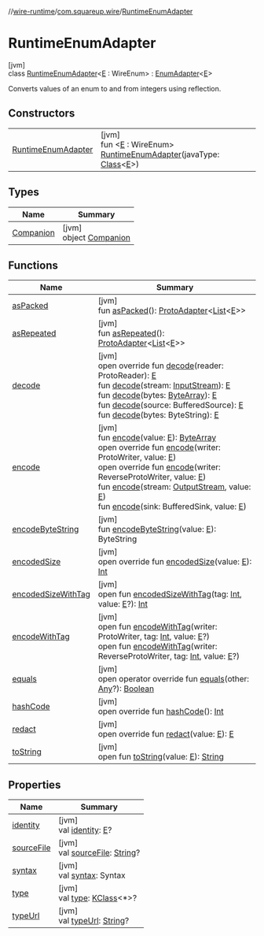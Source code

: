 //[wire-runtime](../../../index.md)/[com.squareup.wire](../index.md)/[RuntimeEnumAdapter](index.md)

# RuntimeEnumAdapter

[jvm]\
class [RuntimeEnumAdapter](index.md)&lt;[E](index.md) : WireEnum&gt; : [EnumAdapter](../-enum-adapter/index.md)&lt;[E](index.md)&gt; 

Converts values of an enum to and from integers using reflection.

## Constructors

| | |
|---|---|
| [RuntimeEnumAdapter](-runtime-enum-adapter.md) | [jvm]<br>fun &lt;[E](index.md) : WireEnum&gt; [RuntimeEnumAdapter](-runtime-enum-adapter.md)(javaType: [Class](https://docs.oracle.com/javase/8/docs/api/java/lang/Class.html)&lt;[E](index.md)&gt;) |

## Types

| Name | Summary |
|---|---|
| [Companion](-companion/index.md) | [jvm]<br>object [Companion](-companion/index.md) |

## Functions

| Name | Summary |
|---|---|
| [asPacked](../-proto-adapter/as-packed.md) | [jvm]<br>fun [asPacked](../-proto-adapter/as-packed.md)(): [ProtoAdapter](../-proto-adapter/index.md)&lt;[List](https://kotlinlang.org/api/latest/jvm/stdlib/kotlin.collections/-list/index.html)&lt;[E](index.md)&gt;&gt; |
| [asRepeated](../-proto-adapter/as-repeated.md) | [jvm]<br>fun [asRepeated](../-proto-adapter/as-repeated.md)(): [ProtoAdapter](../-proto-adapter/index.md)&lt;[List](https://kotlinlang.org/api/latest/jvm/stdlib/kotlin.collections/-list/index.html)&lt;[E](index.md)&gt;&gt; |
| [decode](../-enum-adapter/decode.md) | [jvm]<br>open override fun [decode](../-enum-adapter/decode.md)(reader: ProtoReader): [E](index.md)<br>fun [decode](../-proto-adapter/decode.md)(stream: [InputStream](https://docs.oracle.com/javase/8/docs/api/java/io/InputStream.html)): [E](index.md)<br>fun [decode](../-proto-adapter/decode.md)(bytes: [ByteArray](https://kotlinlang.org/api/latest/jvm/stdlib/kotlin/-byte-array/index.html)): [E](index.md)<br>fun [decode](../-proto-adapter/decode.md)(source: BufferedSource): [E](index.md)<br>fun [decode](../-proto-adapter/decode.md)(bytes: ByteString): [E](index.md) |
| [encode](../-enum-adapter/index.md#362516774%2FFunctions%2F1823866683) | [jvm]<br>fun [encode](../-enum-adapter/index.md#362516774%2FFunctions%2F1823866683)(value: [E](index.md)): [ByteArray](https://kotlinlang.org/api/latest/jvm/stdlib/kotlin/-byte-array/index.html)<br>open override fun [encode](../-enum-adapter/encode.md)(writer: ProtoWriter, value: [E](index.md))<br>open override fun [encode](../-enum-adapter/encode.md)(writer: ReverseProtoWriter, value: [E](index.md))<br>fun [encode](../-enum-adapter/index.md#1817321442%2FFunctions%2F1823866683)(stream: [OutputStream](https://docs.oracle.com/javase/8/docs/api/java/io/OutputStream.html), value: [E](index.md))<br>fun [encode](../-enum-adapter/index.md#-490803903%2FFunctions%2F1823866683)(sink: BufferedSink, value: [E](index.md)) |
| [encodeByteString](../-enum-adapter/index.md#-320012307%2FFunctions%2F1823866683) | [jvm]<br>fun [encodeByteString](../-enum-adapter/index.md#-320012307%2FFunctions%2F1823866683)(value: [E](index.md)): ByteString |
| [encodedSize](../-enum-adapter/encoded-size.md) | [jvm]<br>open override fun [encodedSize](../-enum-adapter/encoded-size.md)(value: [E](index.md)): [Int](https://kotlinlang.org/api/latest/jvm/stdlib/kotlin/-int/index.html) |
| [encodedSizeWithTag](../-enum-adapter/index.md#804415853%2FFunctions%2F1823866683) | [jvm]<br>open fun [encodedSizeWithTag](../-enum-adapter/index.md#804415853%2FFunctions%2F1823866683)(tag: [Int](https://kotlinlang.org/api/latest/jvm/stdlib/kotlin/-int/index.html), value: [E](index.md)?): [Int](https://kotlinlang.org/api/latest/jvm/stdlib/kotlin/-int/index.html) |
| [encodeWithTag](../-enum-adapter/index.md#-1882930246%2FFunctions%2F1823866683) | [jvm]<br>open fun [encodeWithTag](../-enum-adapter/index.md#-1882930246%2FFunctions%2F1823866683)(writer: ProtoWriter, tag: [Int](https://kotlinlang.org/api/latest/jvm/stdlib/kotlin/-int/index.html), value: [E](index.md)?)<br>open fun [encodeWithTag](../-enum-adapter/index.md#1543761198%2FFunctions%2F1823866683)(writer: ReverseProtoWriter, tag: [Int](https://kotlinlang.org/api/latest/jvm/stdlib/kotlin/-int/index.html), value: [E](index.md)?) |
| [equals](equals.md) | [jvm]<br>open operator override fun [equals](equals.md)(other: [Any](https://kotlinlang.org/api/latest/jvm/stdlib/kotlin/-any/index.html)?): [Boolean](https://kotlinlang.org/api/latest/jvm/stdlib/kotlin/-boolean/index.html) |
| [hashCode](hash-code.md) | [jvm]<br>open override fun [hashCode](hash-code.md)(): [Int](https://kotlinlang.org/api/latest/jvm/stdlib/kotlin/-int/index.html) |
| [redact](../-enum-adapter/redact.md) | [jvm]<br>open override fun [redact](../-enum-adapter/redact.md)(value: [E](index.md)): [E](index.md) |
| [toString](../-enum-adapter/index.md#-2000452144%2FFunctions%2F1823866683) | [jvm]<br>open fun [toString](../-enum-adapter/index.md#-2000452144%2FFunctions%2F1823866683)(value: [E](index.md)): [String](https://kotlinlang.org/api/latest/jvm/stdlib/kotlin/-string/index.html) |

## Properties

| Name | Summary |
|---|---|
| [identity](../-proto-adapter/identity.md) | [jvm]<br>val [identity](../-proto-adapter/identity.md): [E](index.md)? |
| [sourceFile](../-proto-adapter/source-file.md) | [jvm]<br>val [sourceFile](../-proto-adapter/source-file.md): [String](https://kotlinlang.org/api/latest/jvm/stdlib/kotlin/-string/index.html)? |
| [syntax](../-proto-adapter/syntax.md) | [jvm]<br>val [syntax](../-proto-adapter/syntax.md): Syntax |
| [type](../-proto-adapter/type.md) | [jvm]<br>val [type](../-proto-adapter/type.md): [KClass](https://kotlinlang.org/api/latest/jvm/stdlib/kotlin.reflect/-k-class/index.html)&lt;*&gt;? |
| [typeUrl](../-proto-adapter/type-url.md) | [jvm]<br>val [typeUrl](../-proto-adapter/type-url.md): [String](https://kotlinlang.org/api/latest/jvm/stdlib/kotlin/-string/index.html)? |
